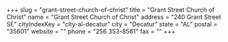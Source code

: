 +++
slug = "grant-street-church-of-christ"
title = "Grant Street Church of Christ"
name = "Grant Street Church of Christ"
address = "240 Grant Street SE"
cityIndexKey = "city-al-decatur"
city = "Decatur"
state = "AL"
postal = "35601"
website = ""
phone = "256 353-8561"
fax = ""
+++
